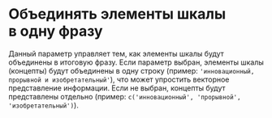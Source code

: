 # Объединять элементы шкалы в одну фразу

Данный параметр управляет тем, как элементы шкалы будут объединены в итоговую фразу. Если параметр выбран, элементы шкалы (концепты) будут объединены в одну строку (пример: `'инновационный, прорывной и изобретательный'`), что может упростить векторное представление информации. Если не выбран, концепты будут представлены отдельно (пример: `c('инновационный', 'прорывной', 'изобретательный')`).

